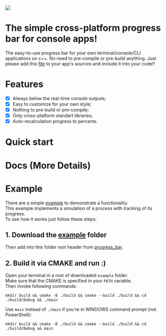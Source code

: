 ![](https://github.com/drxvmrz/progress_bar/blob/main/assets/progress.gif)

# The simple cross-platform progress bar for console apps!
The easy-to-use progress bar for your own terminal/console/CLI applications on c++. No need to pre-compile or pre-build anything. Just please add this [file](https://github.com/drxvmrz/progress_bar/tree/main/progress_bar) to your app's sources and include it into your code!!

# Features
- [x] Always below the real-time console outputs;
- [x] Easy to customize for your own style;
- [x] Nothing to pre-build or pre-compile;
- [x] Only cross-platform standart libraries;
- [x] Auto-recalculation progress to percents.

# Quick start

# Docs (More Details)

# Example
There are a simple [example](https://github.com/drxvmrz/progress_bar/tree/main/example) to demonstrate a functionality.  
This example implements a simulation of a process with tracking of its progress.  
To see how it works just follow these steps:

## 1. Download the [example](https://github.com/drxvmrz/progress_bar/tree/main/example) folder
Then add into this folder root header from [progress_bar](https://github.com/drxvmrz/progress_bar/tree/main/progress_bar).

## 2. Build it via CMAKE and run :)
Open your terminal in a root of downloaded ```example``` folder.  
Make sure that the CMAKE is specified in your ```PATH``` variable.  
Then invoke following commands:
```
mkdir build && cmake -B ./build && cmake --build ./build && cd ./build/Debug && ./main
```
Use ```main``` instead of ```./main``` if you're in WINDOWS command prompt (not PowerShell):
```
mkdir build && cmake -B ./build && cmake --build ./build && cd ./build/Debug && main
```

